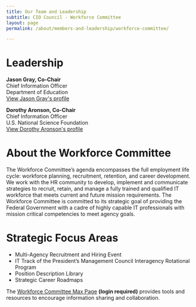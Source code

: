 ```yaml
---
title: Our Team and Leadership
subtitle: CIO Council - Workforce Committee
layout: page
permalink: /about/members-and-leadership/workforce-committee/

---
```

# Leadership
**Jason Gray, Co-Chair**<br/>
Chief Information Officer<br/>
Department of Education<br/>
[View Jason Gray's profile]({{base.url}}/about/members-and-leadership/gray-jason/)

**Dorothy Aronson, Co-Chair**<br/>
Chief Information Officer<br/>
U.S. National Science Foundation<br/>
[View Dorothy Aronson's profile]({{base.url}}/about/members-and-leadership/aronson-dorothy/)

# About the Workforce Committee
The Workforce Committee’s agenda encompasses the full employment life cycle: workforce planning, recruitment, retention, and career development. We work with the HR community to develop, implement and communicate strategies to recruit, retain, and manage a fully trained and qualified IT workforce that meets current and future mission requirements. The Workforce Committee is committed to its strategic goal of providing the Federal Government with a cadre of highly capable IT professionals with mission critical competencies to meet agency goals.

# Strategic Focus Areas
* Multi-Agency Recruitment and Hiring Event
* IT Track of the President’s Management Council Interagency Rotational Program
* Position Description Library
* Strategic Career Roadmaps

The [Workforce Committee Max Page](https://community.max.gov/display/Egov/CIO+Council+Workforce+Committee) **(login required)** provides tools and resources to encourage information sharing and collaboration.
